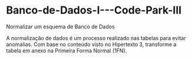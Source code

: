 # Banco-de-Dados-I---Code-Park-III
Normalizar um esquema de Banco de Dados 

A normalização de dados é um processo realizado nas tabelas para evitar anomalias. 
Com base no conteúdo visto no Hipertexto 3, transforme a tabela em anexo na Primeira Forma Normal (1FN).
